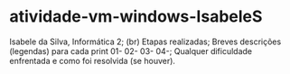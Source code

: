 # atividade-vm-windows-IsabeleS

Isabele da Silva, Informática 2;
(br)
Etapas realizadas;
Breves descrições (legendas) para cada print
01-
02-
03-
04-;
Qualquer dificuldade enfrentada e como foi resolvida (se houver).
